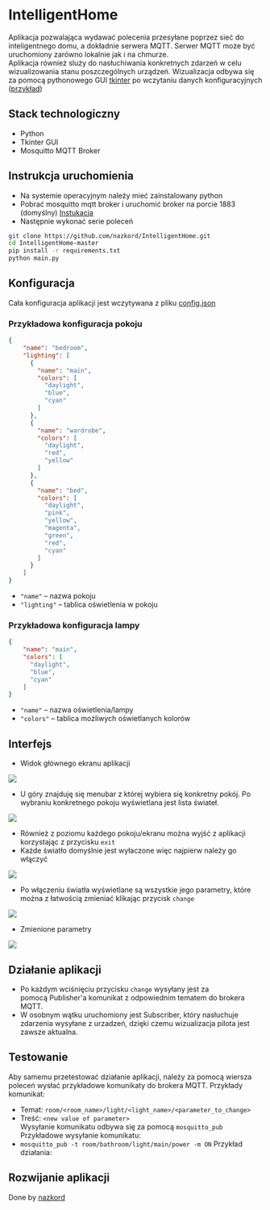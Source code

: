 # IntelligentHome

Aplikacja pozwalająca wydawać polecenia przesyłane poprzez sieć do inteligentnego domu, a dokładnie serwera MQTT.
Serwer MQTT może być uruchomiony zarówno lokalnie jak i na chmurze. <br>
Aplikacja również sluży do nasłuchiwania konkretnych zdarzeń w celu wizualizowania stanu poszczególnych urządzeń.
Wizualizacja odbywa się za pomocą pythonowego GUI [tkinter](https://docs.python.org/3/library/tkinter.html) po wczytaniu danych konfiguracyjnych ([przykład](https://github.com/nazkord/IntelligentHome/blob/master/config.json))

## Stack technologiczny
- Python
- Tkinter GUI
- Mosquitto MQTT Broker

## Instrukcja uruchomienia
- Na systemie operacyjnym należy mieć zainstalowany python
- Pobrać mosquitto mqtt broker i uruchomić broker na porcie 1883 (domyślny) [Instukacja](https://mosquitto.org/download/)
- Następnie wykonać serie poleceń
```bash 
git clone https://github.com/nazkord/IntelligentHome.git
cd IntelligentHome-master
pip install -r requirements.txt
python main.py
```

## Konfiguracja

Cała konfiguracja aplikacji jest wczytywana z pliku [config.json](https://github.com/nazkord/IntelligentHome/blob/master/config.json)

### Przykładowa konfiguracja pokoju

```json
{
    "name": "bedroom",
    "lighting": [
      {
        "name": "main",
        "colors": [
          "daylight",
          "blue",
          "cyan"
        ]
      },
      {
        "name": "wardrobe",
        "colors": [
          "daylight",
          "red",
          "yellow"
        ]
      },
      {
        "name": "bed",
        "colors": [
          "daylight",
          "pink",
          "yellow",
          "magenta",
          "green",
          "red",
          "cyan"
        ]
      }
    ]
}
```
- ```"name"``` – nazwa pokoju
- ```"lighting"``` – tablica oświetlenia w pokoju
### Przykładowa konfiguracja lampy
```json
{
    "name": "main",
    "colors": [
      "daylight",
      "blue",
      "cyan"
    ]
}
```
- ```"name"``` – nazwa oświetlenia/lampy
- ```"colors"``` – tablica możliwych oświetlanych kolorów

## Interfejs

- Widok głównego ekranu aplikacji

![](images/main1.png)

- U góry znajduję się menubar z której wybiera się konkretny pokój. Po wybraniu konkretnego pokoju wyświetlana jest lista świateł. 

![](images/room1.png)

- Również z poziomu każdego pokoju/ekranu można wyjść z aplikacji korzystając z przycisku ```exit```
- Każde światło domyślnie jest wyłaczone więc najpierw należy go włączyć

![](images/light1.png)

- Po włączeniu światła wyświetlane są wszystkie jego parametry, które można z łatwością zmieniać klikając przycisk ```change```

![](images/light2.png)

- Zmienione parametry

![](images/light3.png)

## Działanie aplikacji

- Po każdym wciśnięciu przycisku ```change``` wysyłany jest za pomocą Publisher'a komunikat z odpowiednim tematem do brokera MQTT.
- W osobnym wątku uruchomiony jest Subscriber, który nasłuchuje zdarzenia wysyłane z urzadzeń, dzięki czemu wizualizacja pilota jest zawsze aktualna.

## Testowanie

Aby samemu przetestować działanie aplikacji, należy za pomocą wiersza poleceń wysłać przykładowe komunikaty do brokera MQTT.
Przykłady komunikat:
- Temat: ```room/<room_name>/light/<light_name>/<parameter_to_change>```
- Treść: ```<new value of parameter>``` <br>
Wysyłanie komunikatu odbywa się za pomocą ```mosquitto_pub```
Przykładowe wysyłanie komunikatu:
- ```mosquitto_pub -t room/bathroom/light/main/power -m ON```
Przykład działania:



## Rozwijanie aplikacji

Done by [nazkord](https://github.com/nazkord)
